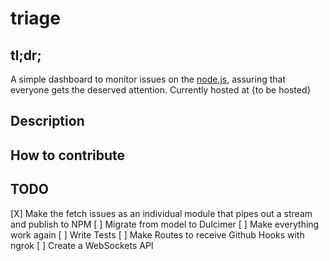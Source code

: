 triage
================

## tl;dr;
A simple dashboard to monitor issues on the [node.js](https://github.com/joyent/node), assuring that everyone gets the deserved attention. Currently hosted at {to be hosted}

## Description


## How to contribute




## TODO

[X] Make the fetch issues as an individual module that pipes out a stream and publish to NPM
[ ] Migrate from model to Dulcimer
[ ] Make everything work again
[ ] Write Tests
[ ] Make Routes to receive Github Hooks with ngrok
[ ] Create a WebSockets API
